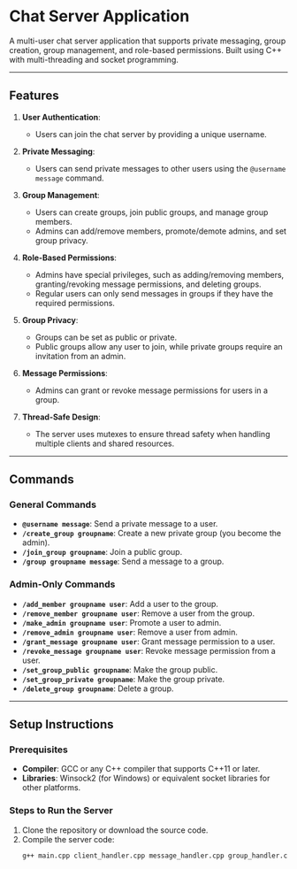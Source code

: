 # Chat Server Application

A multi-user chat server application that supports private messaging, group creation, group management, and role-based permissions. Built using C++ with multi-threading and socket programming.

---

## Features

1. **User Authentication**:
   - Users can join the chat server by providing a unique username.

2. **Private Messaging**:
   - Users can send private messages to other users using the `@username message` command.

3. **Group Management**:
   - Users can create groups, join public groups, and manage group members.
   - Admins can add/remove members, promote/demote admins, and set group privacy.

4. **Role-Based Permissions**:
   - Admins have special privileges, such as adding/removing members, granting/revoking message permissions, and deleting groups.
   - Regular users can only send messages in groups if they have the required permissions.

5. **Group Privacy**:
   - Groups can be set as public or private.
   - Public groups allow any user to join, while private groups require an invitation from an admin.

6. **Message Permissions**:
   - Admins can grant or revoke message permissions for users in a group.

7. **Thread-Safe Design**:
   - The server uses mutexes to ensure thread safety when handling multiple clients and shared resources.

---

## Commands

### General Commands
- **`@username message`**: Send a private message to a user.
- **`/create_group groupname`**: Create a new private group (you become the admin).
- **`/join_group groupname`**: Join a public group.
- **`/group groupname message`**: Send a message to a group.

### Admin-Only Commands
- **`/add_member groupname user`**: Add a user to the group.
- **`/remove_member groupname user`**: Remove a user from the group.
- **`/make_admin groupname user`**: Promote a user to admin.
- **`/remove_admin groupname user`**: Remove a user from admin.
- **`/grant_message groupname user`**: Grant message permission to a user.
- **`/revoke_message groupname user`**: Revoke message permission from a user.
- **`/set_group_public groupname`**: Make the group public.
- **`/set_group_private groupname`**: Make the group private.
- **`/delete_group groupname`**: Delete a group.

---

## Setup Instructions

### Prerequisites
- **Compiler**: GCC or any C++ compiler that supports C++11 or later.
- **Libraries**: Winsock2 (for Windows) or equivalent socket libraries for other platforms.

### Steps to Run the Server
1. Clone the repository or download the source code.
2. Compile the server code:
   ```bash
   g++ main.cpp client_handler.cpp message_handler.cpp group_handler.cpp -o chat_server -lws2_32
